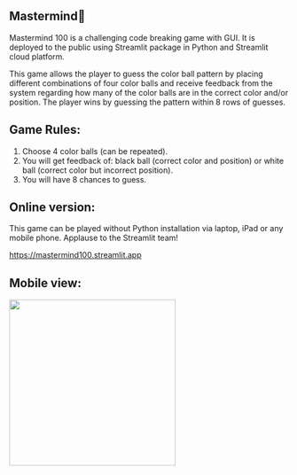 ## Mastermind💯
Mastermind 100 is a challenging code breaking game with GUI. It is deployed to the public using Streamlit package in Python and Streamlit cloud platform.

This game allows the player to guess the color ball pattern by placing different combinations of four color balls and receive feedback from the system regarding how many of the color balls are in the correct color and/or position. The player wins by guessing the pattern within 8 rows of guesses.

## Game Rules: 
1) Choose 4 color balls (can be repeated).
2) You will get feedback of: 
   black ball (correct color and position) or 
   white ball (correct color but incorrect position).
3) You will have 8 chances to guess.

## Online version:
This game can be played without Python installation via laptop, iPad or any mobile phone. Applause to the Streamlit team!

https://mastermind100.streamlit.app

## Mobile view:

<img src="https://github.com/Ivan-Law/Mastermind100/assets/47113978/0e7e25f1-4bff-46aa-b370-d34e425eb6c4" width="300" />

